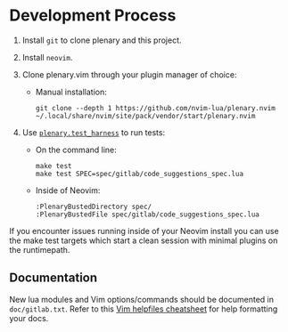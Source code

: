 # Development Process

1. Install `git` to clone plenary and this project.
1. Install `neovim`.
1. Clone plenary.vim through your plugin manager of choice:

   - Manual installation:

     ```shell
     git clone --depth 1 https://github.com/nvim-lua/plenary.nvim ~/.local/share/nvim/site/pack/vendor/start/plenary.nvim
     ```

1. Use [`plenary.test_harness`](https://github.com/nvim-lua/plenary.nvim#plenarytest_harness) to run tests:

   - On the command line:

     ```shell
     make test
     make test SPEC=spec/gitlab/code_suggestions_spec.lua
     ```

   - Inside of Neovim:

     ```shell
     :PlenaryBustedDirectory spec/
     :PlenaryBustedFile spec/gitlab/code_suggestions_spec.lua
     ```

If you encounter issues running inside of your Neovim install you can use the make test targets which start a clean session with minimal plugins on the runtimepath.

## Documentation

New lua modules and Vim options/commands should be documented in `doc/gitlab.txt`.
Refer to this [Vim helpfiles cheatsheet](https://devhints.io/vim-help) for help formatting your docs.
